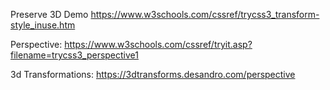 Preserve 3D Demo
https://www.w3schools.com/cssref/trycss3_transform-style_inuse.htm

Perspective:
https://www.w3schools.com/cssref/tryit.asp?filename=trycss3_perspective1

3d Transformations:
https://3dtransforms.desandro.com/perspective
